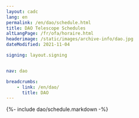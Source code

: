 ```yaml
---
layout: cadc
lang: en
permalink: /en/dao/schedule.html
title: DAO Telescope Schedules
altLangPage: /fr/ofa/horaire.html
headerimage: /static/images/archive-info/dao.jpg
dateModified: 2021-11-04

signing: layout.signing


nav: dao

breadcrumbs:
    - link: /en/dao/
      title: DAO
---
```


{%- include dao/schedule.markdown -%}